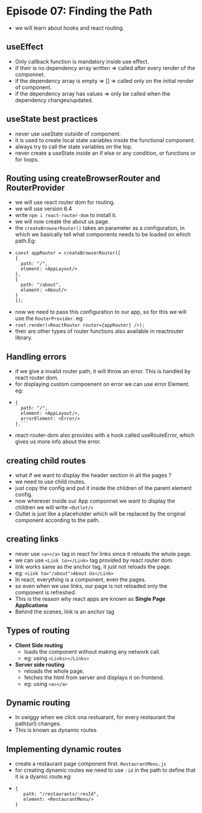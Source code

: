 # Episode 07: Finding the Path

- we will learn about hooks and react routing.

## useEffect

- Only callback function is mandatory inside use effect.
- if their is no dependency array written => called after every render of the componnet.
- if the dependency array is empty => [] => called only on the initial render of component.
- if the dependency array has values =>  only be called when the dependency changes/updated.

## useState best practices

- never use useState outside of component.
- it is used to create local state variables inside the functional component.
- always try to call the state variables on the top.
- never create a useState inside an if else or any condition, or functions or for loops.

## Routing using createBrowserRouter and RouterProvider

- we will use react router dom for routing.
- we will use version 6.4
- write `npm i react-router-dom` to install it.
- we will now create the about us page.
- the `createBrowserRouter()` takes an parameter as a configuration, in which we basically tell what components needs to be loaded on which path.Eg:
- ```
  const appRouter = createBrowserRouter([
  {
    path: "/",
    element: <AppLayout/>
  },
  {
    path: "/about",
    element: <About/>
  }
  ]);
  ```
- now we need to pass this configuration to our app, so for this we will use the `RouterProvider`. eg:
- `root.render(<ReactRouter router={appRouter} />);`
- their are other types of router functions also available in reactrouter library.

## Handling errors

- if we give a invalid router path, it will throw an error. This is handled by react router dom.
- for displaying custom compoenent on error we can use error Element. eg:
- ```
  {
    path: "/",
    element: <AppLayout/>,
    errorElement: <Error/>
  },```
- react-router-dom also provides with a hook called useRouteError, which gives us more info about the error.

## creating child routes
- what if we want to display the header section in all the pages ?
- we need to use child routes.
- just copy the config and put it inside the children of the parent element config.
- now wherever inside our App componnet we want to display the children we will write `<Outlet/>`
- Outlet is just like a placeholder which will be replaced by the original component according to the path.

## creating links

- never use `<a></a>` tag in react for links since it reloads the whole page.
- we can use `<Link to></Link>` tag provided by react router dom.
- link works same as the anchor tag, it just not reloads the page.
- eg: `<Link to="/about">About Us</Link>`
- In react, everything is a component, even the pages.
- so even when we use links, our page is not reloaded only the component is refreshed.
- This is the reason why react apps are known as **Single Page Applications**
- Behind the scenes, link is an anchor tag

## Types of routing

- **Client Side routing**
    - loads the component without making any network call.
    - eg: using `<Links></Links>`
- **Server side routing**
    - reloads the whole page.
    - fetches the html from server and displays it on frontend.
    - eg: using `<a></a>`

## Dynamic routing

- In swiggy when we click ona restuarant, for every restaurant the path(url) changes.
- This is known as dynamic routes

## Implementing dynamic routes

- create a restaurant page component first. `RestaurantMenu.js`
- for creating dynamic routes we need to use `:id` in the path to define that it is a dyamic route.eg:
-  ```
   {
      path: "/restaurants/:resId",
      element: <RestaurantMenu/>
   }
   ```